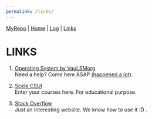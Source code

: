 ```yaml
---
permalink: /links/
---
```


[MyRepo](https://github.com/billyvande/os212) | [Home](https://billyvande.github.io/os212/) | [Log](https://billyvande.github.io/os212/TXT/mylog.txt) |  [Links](https://billyvande.github.io/os212/links/)

# LINKS

1. [Operating System by VauLSMorg](https://os.vlsm.org/)<br>
   Need a help? Come here ASAP <u>(happened a lot)</u>.

2. [Scele CSUI](https://scele.cs.ui.ac.id/)<br>
   Enter your courses here. For educational purpose. 

3. [Stack Overflow](https://stackoverflow.com/)<br>
   Just an interesting website. We know how to use it :D .
